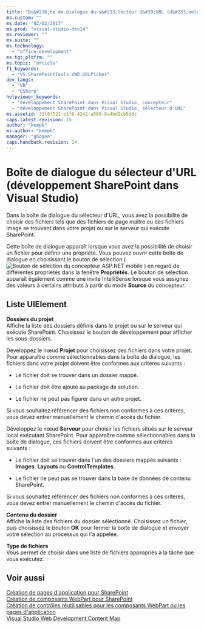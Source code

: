```yaml
---
title: "Bo&#238;te de dialogue du s&#233;lecteur d&#39;URL (d&#233;veloppement SharePoint dans Visual Studio)"
ms.custom: ""
ms.date: "02/02/2017"
ms.prod: "visual-studio-dev14"
ms.reviewer: ""
ms.suite: ""
ms.technology: 
  - "office-development"
ms.tgt_pltfrm: ""
ms.topic: "article"
f1_keywords: 
  - "VS.SharePointTools.VWD.URLPicker"
dev_langs: 
  - "VB"
  - "CSharp"
helpviewer_keywords: 
  - "développement SharePoint dans Visual Studio, concepteur"
  - "développement SharePoint dans Visual Studio, sélecteur d'URL"
ms.assetid: 33f8f521-e1f8-4242-a580-8a4bd9cb5ddc
caps.latest.revision: 15
author: "kempb"
ms.author: "kempb"
manager: "ghogen"
caps.handback.revision: 14
---
```

# Bo&#238;te de dialogue du s&#233;lecteur d&#39;URL (d&#233;veloppement SharePoint dans Visual Studio)
  Dans la boîte de dialogue du sélecteur d'URL, vous avez la possibilité de choisir des fichiers tels que des fichiers de page maître ou des fichiers image se trouvant dans votre projet ou sur le serveur qui exécute SharePoint.  
  
 Cette boîte de dialogue apparaît lorsque vous avez la possibilité de choisir un fichier pour définir une propriété.  Vous pouvez ouvrir cette boîte de dialogue en choisissant le bouton de sélection \(![Bouton de sélection du concepteur ASP.NET mobile](~/sharepoint/media/mwellipsis.gif "Bouton de sélection du concepteur ASP.NET mobile") \) en regard de différentes propriétés dans la fenêtre **Propriétés**.  Le bouton de sélection apparaît également comme une invite IntelliSense lorsque vous assignez des valeurs à certains attributs à partir du mode **Source** du concepteur.  
  
## Liste UIElement  
 **Dossiers du projet**  
 Affiche la liste des dossiers définis dans le projet ou sur le serveur qui exécute SharePoint.  Choisissez le bouton de développement pour afficher les sous\-dossiers.  
  
 Développez le nœud **Projet** pour choisissez des fichiers dans votre projet.  Pour apparaître comme sélectionnables dans la boîte de dialogue, les fichiers dans votre projet doivent être conformes aux critères suivants :  
  
-   Le fichier doit se trouver dans un dossier mappé.  
  
-   Le fichier doit être ajouté au package de solution.  
  
-   Le fichier ne peut pas figurer dans un autre projet.  
  
 Si vous souhaitez référencer des fichiers non conformes à ces critères, vous devez entrer manuellement le chemin d'accès du fichier.  
  
 Développez le nœud **Serveur** pour choisir les fichiers situés sur le serveur local exécutant SharePoint.  Pour apparaître comme sélectionnables dans la boîte de dialogue, ces fichiers doivent être conformes aux critères suivants :  
  
-   Le fichier doit se trouver dans l'un des dossiers mappés suivants : **Images**, **Layouts** ou **ControlTemplates**.  
  
-   Le fichier ne peut pas se trouver dans la base de données de contenu SharePoint.  
  
 Si vous souhaitez référencer des fichiers non conformes à ces critères, vous devez entrer manuellement le chemin d'accès du fichier.  
  
 **Contenu du dossier**  
 Affiche la liste des fichiers du dossier sélectionné.  Choisissez un fichier, puis choisissez le bouton **OK** pour fermer la boîte de dialogue et envoyer votre sélection au processus qui l'a appelée.  
  
 **Type de fichiers**  
 Vous permet de choisir dans une liste de fichiers appropriés à la tâche que vous exécutez.  
  
## Voir aussi  
 [Création de pages d'application pour SharePoint](../sharepoint/creating-application-pages-for-sharepoint.md)   
 [Création de composants WebPart pour SharePoint](../sharepoint/creating-web-parts-for-sharepoint.md)   
 [Création de contrôles réutilisables pour les composants WebPart ou les pages d'application](../sharepoint/creating-reusable-controls-for-web-parts-or-application-pages.md)   
 [Visual Studio Web Development Content Map](http://msdn.microsoft.com/fr-fr/9c31f93b-c8fb-4599-9b14-6194ec8c7539)  
  
  